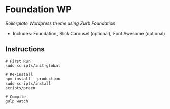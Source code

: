 # Foundation WP

*Boilerplate Wordpress theme using Zurb Foundation*
* Includes: Foundation, Slick Carousel (optional), Font Awesome (optional)

## Instructions

```
# First Run
sudo scripts/init-global

# Re-install
npm install --production
sudo scripts/install
scripts/preen

# Compile
gulp watch
```
